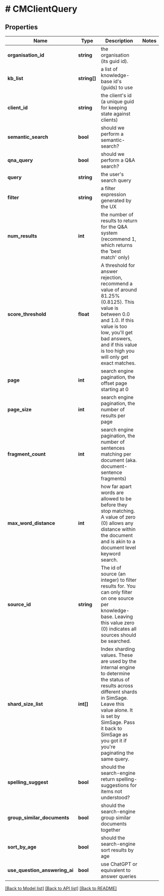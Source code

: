 # # CMClientQuery

## Properties

Name | Type | Description | Notes
------------ | ------------- | ------------- | -------------
**organisation_id** | **string** | the organisation (its guid id). |
**kb_list** | **string[]** | a list of knowledge-base id&#39;s (guids) to use |
**client_id** | **string** | the client&#39;s id (a unique guid for keeping state against clients) |
**semantic_search** | **bool** | should we perform a semantic-search? |
**qna_query** | **bool** | should we perform a Q&amp;A search? |
**query** | **string** | the user&#39;s search query |
**filter** | **string** | a filter expression generated by the UX |
**num_results** | **int** | the number of results to return for the Q&amp;A system (recommend 1, which returns the &#39;best match&#39; only) |
**score_threshold** | **float** | A threshold for answer rejection, recommend a value of around 81.25% (0.8125).  This value is between 0.0 and 1.0.  If this value is too low, you&#39;ll get bad answers, and if this value is too high you will only get exact matches. |
**page** | **int** | search engine pagination, the offset page starting at 0 |
**page_size** | **int** | search engine pagination, the number of results per page |
**fragment_count** | **int** | search engine pagination, the number of sentences matching per document (aka. document-sentence fragments) |
**max_word_distance** | **int** | how far apart words are allowed to be before they stop matching.  A value of zero (0) allows any distance within the document and is akin to a document level keyword search. |
**source_id** | **string** | The id of source (an integer) to filter results for.  You can only filter on one source per knowledge-base.  Leaving this value zero (0) indicates all sources should be searched. |
**shard_size_list** | **int[]** | Index sharding values.  These are used by the internal engine to determine the status of results across different shards in SimSage.  Leave this value alone.  It is set by SimSage.  Pass it back to SimSage as you got it if you&#39;re paginating the same query. |
**spelling_suggest** | **bool** | should the search-engine return spelling-suggestions for items not understood? |
**group_similar_documents** | **bool** | should the search-engine group similar documents together |
**sort_by_age** | **bool** | should the search-engine sort results by age |
**use_question_answering_ai** | **bool** | use ChatGPT or equivalent to answer queries |

[[Back to Model list]](../../README.md#models) [[Back to API list]](../../README.md#endpoints) [[Back to README]](../../README.md)
